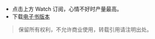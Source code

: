 - 点击上方 Watch 订阅，心情不好时产量最高。
- 下载[电子书版本](https://www.gitbook.com/book/willbeethoven/the-poetry-of-will/details)

>保留所有权利，不允许商业使用，转载引用请注明出处。
